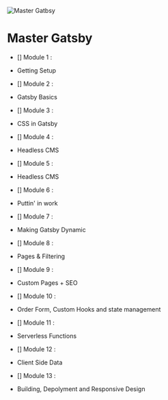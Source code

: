 ![Master Gatbsy](https://res.cloudinary.com/wesbos/image/upload/c_scale,q_auto,w_1600/v1600356131/GAT-social-share_rxvhdg.png)

# Master Gatsby

- [] Module 1 :

* Getting Setup

- [] Module 2 :

* Gatsby Basics

- [] Module 3 :

* CSS in Gatsby

- [] Module 4 :

* Headless CMS

- [] Module 5 :

* Headless CMS

- [] Module 6 :

* Puttin' in work

- [] Module 7 :

* Making Gatsby Dynamic

- [] Module 8 :

* Pages & Filtering

- [] Module 9 :

* Custom Pages + SEO

- [] Module 10 :

* Order Form, Custom Hooks and state management

- [] Module 11 :

* Serverless Functions

- [] Module 12 :

* Client Side Data

- [] Module 13 :

* Building, Depolyment and Responsive Design
